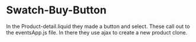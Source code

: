 # Swatch-Buy-Button
In the Product-detail.liquid they made a button and select. These call out to the eventsApp.js file. In there they use ajax to create a new product clone. 
